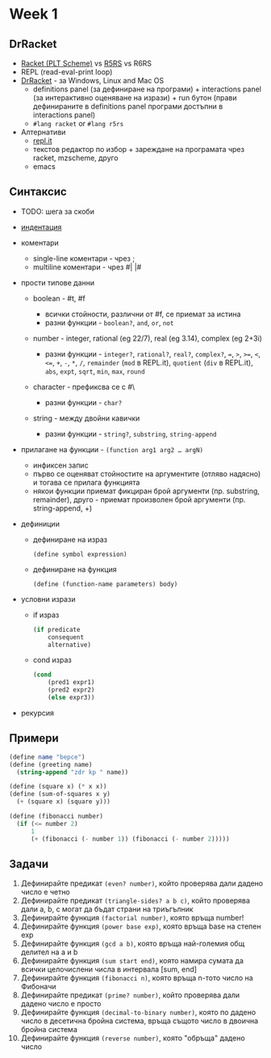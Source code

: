 # Week 1

## DrRacket

- [Racket (PLT Scheme)](https://docs.racket-lang.org/guide/intro.html) vs [R5RS](https://docs.racket-lang.org/r5rs/r5rs-std/r5rs-Z-H-2.html#%_toc_start) vs R6RS
- REPL (read-eval-print loop)
- [DrRacket](https://racket-lang.org/) - за Windows, Linux and Mac OS
    + definitions panel (за дефиниране на програми) + interactions panel (за интерактивно оценяване на изрази) + run бутон (прави дефинираните в definitions panel програми достъпни в interactions panel)
    + `#lang racket` or `#lang r5rs`
- Алтернативи
    + [repl.it](https://repl.it/)
    + текстов редактор по избор + зареждане на програмата чрез racket, mzscheme, друго
    + emacs

## Синтаксис

- TODO: шега за скоби

- [индентация](http://community.schemewiki.org/?scheme-style)

- коментари
    + single-line коментари - чрез ;
    + multiline коментари - чрез #| |#

- прости типове данни
    + boolean - #t, #f
        * всички стойности, различни от #f, се приемат за истина
        * разни функции - `boolean?`,  `and`, `or`, `not`

    + number - integer, rational (eg 22/7), real (eg 3.14), complex (eg 2+3i)
        * разни функции - `integer?`, `rational?`, `real?`, `complex?`, `=`, `>`, `>=`, `<`, `<=`, `+`, `-`, `*`, `/`, `remainder` (`mod` в REPL.it), `quotient` (`div` в REPL.it), `abs`, `expt`, `sqrt`, `min`, `max`, `round`

    + character - префиксва се с #\
        * разни функции - `char?`

    + string - между двойни кавички
        * разни функции - `string?`, `substring`, `string-append`

- прилагане на функции - `(function arg1 arg2 … argN)`
    + инфиксен запис
    + първо се оценяват стойностите на аргументите (отляво надясно) и тогава се прилага функцията
    + някои функции приемат фикциран брой аргументи (пр. substring, remainder), друго - приемат произволен брой аргументи (пр. string-append, +)

- дефиниции
    + дефиниране на израз

        `(define symbol expression)`
    + дефиниране на функция  

        `(define (function-name parameters) body)`

- условни изрази
    + if израз

        ```scheme
        (if predicate
            consequent
            alternative)
        ```
    + cond израз

      ```scheme
      (cond
          (pred1 expr1)
          (pred2 expr2)
          (else expr3))
      ```

- рекурсия

## Примери

```scheme
(define name "bepce")
(define (greeting name)
  (string-append "zdr kp " name))
```

```scheme
(define (square x) (* x x))
(define (sum-of-squares x y)
  (+ (square x) (square y)))
```

```scheme
(define (fibonacci number)
  (if (<= number 2)
      1
      (+ (fibonacci (- number 1)) (fibonacci (- number 2)))))
```

## Задачи

1. Дефинирайте предикат `(even? number)`, който проверява дали дадено число е четно
2. Дефинирайте предикат `(triangle-sides? a b c)`, който проверява дали а, b, c могат да бъдат страни на триъгълник
3. Дефинирайте функция `(factorial number)`, която връща number!
4. Дефинирайте функция `(power base exp)`, която връща base на степен exp
5. Дефинирайте функция `(gcd a b)`, която връща най-големия общ делител на a и b
6. Дефинирайте функция `(sum start end)`, която намира сумата да всички целочислени числа в интервала [sum, end]
7. Дефинирайте функция `(fibonacci n)`, която връща n-тото число на Фибоначи
8. Дефинирайте предикат `(prime? number)`, който проверява дали дадено число е просто
9. Дефинирайте функция `(decimal-to-binary number)`, която по дадено число в десетична бройна система, връща същото число в двоична бройна система
10. Дефинирайте функция `(reverse number)`, която "обръща" дадено число
